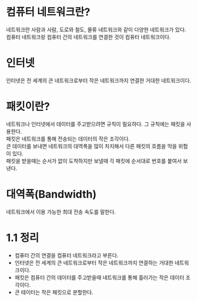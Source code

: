 # 컴퓨터 네트워크란?
네트워크란 사람과 사람, 도로와 철도, 물류 네트워크와 같이 다양한 네트워크가 있다.  
컴퓨터 네트워크랑 컴퓨터 간의 네트워크를 연결한 것이 컴퓨터 네트워크이다.  

# 인터넷
인터넷은 전 세계의 큰 네트워크로부터 작은 네트워크까지 연결한 거대한 네트워크이다.

# 패킷이란?
네트워크나 인터넷에서 데이터를 주고받으려면 규칙이 필요하다. 그 규칙에는 패킷을 사용한다.  
패킷은 네트워크를 통해 전송되는 데이터의 작은 조각이다.  
큰 데이터를 보내면 네트워크의 대역폭을 많이 차지해서 다른 패킷의 흐름을 막을 위험이 있다.  
패킷을 받을때는 순서가 없이 도착하지만 보낼때 각 패킷에 순서대로 번호를 붙여서 보낸다.  

# 대역폭(Bandwidth)
네트워크에서 이용 가능한 최대 전송 속도를 말한다.

# 1.1 정리
- 컴퓨터 간의 연결을 컴퓨터 네트워크라고 부른다.
- 인터넷은 전 세계의 큰 네트워크로부터 작은 네트워크까지 연결하는 거대한 네트워크이다.
- 패킷은 컴퓨터 간의 데이터를 주고받을때 네트워크를 통해 흘러가는 작은 데이터 조각이다.
- 큰 테이터는 작은 패킷으로 분할한다.
